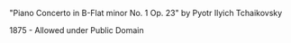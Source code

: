 "Piano Concerto in B-Flat minor No. 1 Op. 23"
by Pyotr Ilyich Tchaikovsky

1875 - Allowed under
Public Domain
